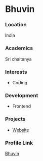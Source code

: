 # Bhuvin

### Location

India        

### Academics

Sri chaitanya

### Interests

- Coding

### Development

- Frontend

### Projects

- [Website](https://github.com/silver-spar) 

### Profile Link

[Bhuvin](https://github.com/silver-spar)
